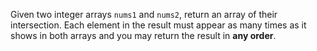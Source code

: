 Given two integer arrays `nums1` and `nums2`, return an array of their intersection. Each element in the result must appear as many times as it shows in both arrays and you may return the result in **any order**.